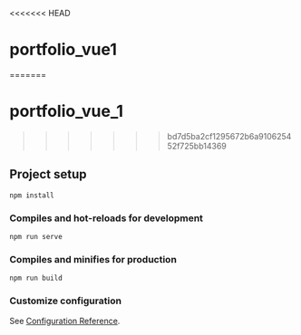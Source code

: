 <<<<<<< HEAD
# portfolio_vue1
=======
# portfolio_vue_1
>>>>>>> bd7d5ba2cf1295672b6a910625452f725bb14369

## Project setup
```
npm install
```

### Compiles and hot-reloads for development
```
npm run serve
```

### Compiles and minifies for production
```
npm run build
```

### Customize configuration
See [Configuration Reference](https://cli.vuejs.org/config/).
